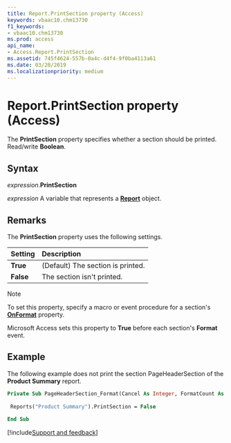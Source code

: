 ```yaml
---
title: Report.PrintSection property (Access)
keywords: vbaac10.chm13730
f1_keywords:
- vbaac10.chm13730
ms.prod: access
api_name:
- Access.Report.PrintSection
ms.assetid: 745f4624-557b-0a4c-d4f4-9f0ba4113a61
ms.date: 03/20/2019
ms.localizationpriority: medium
---
```



# Report.PrintSection property (Access)

The **PrintSection** property specifies whether a section should be printed. Read/write **Boolean**.


## Syntax

_expression_.**PrintSection**

_expression_ A variable that represents a **[Report](Access.Report.md)** object.


## Remarks

The **PrintSection** property uses the following settings.

|Setting|Description|
|:-----|:-----|
|**True**|(Default) The section is printed.|
|**False**|The section isn't printed.|

> [!NOTE] 
> To set this property, specify a macro or event procedure for a section's **[OnFormat](Access.Section.OnFormat.md)** property.

Microsoft Access sets this property to **True** before each section's **Format** event.


## Example

The following example does not print the section PageHeaderSection of the **Product Summary** report.

```vb
Private Sub PageHeaderSection_Format(Cancel As Integer, FormatCount As Integer) 
 
 Reports("Product Summary").PrintSection = False 
 
End Sub
```




[!include[Support and feedback](~/includes/feedback-boilerplate.md)]